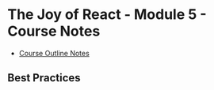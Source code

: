 # The Joy of React - Module 5 - Course Notes

- [Course Outline Notes](course-notes.md)

## Best Practices
